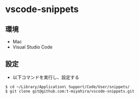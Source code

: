 # vscode-snippets

## 環境
- Mac
- Visual Studio Code

## 設定
- 以下コマンドを実行し、設定する
```
$ cd ~/Library/Application\ Support/Code/User/snippets/
$ git clone git@github.com:t-miyahira/vscode-snippets.git
```
